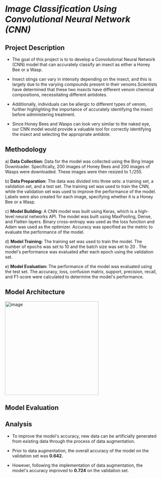 # _**Image Classification Using Convolutional Neural Network (CNN)**_

## **Project Description**

* The goal of this project is to  to develop a Convolutional Neural Network (CNN) model that can accurately classify an insect as either a Honey Bee or a Wasp. 

* Insect stings can vary in intensity depending on the insect, and this is largely due to the varying compounds present in their venoms.Scientists have determined that these two insects have different venom chemical compositions, necessitating different antidotes. 

* Additionally, individuals can be allergic to different types of venom, further highlighting the importance of accurately identifying the insect before administering treatment.

* Since Honey Bees and Wasps can look very similar to the naked eye, our CNN model would provide a valuable tool for correctly identifying the insect and selecting the appropriate antidote.

## **Methodology**

a) **Data Collection:** Data for the model was collected using the Bing Image Downloader. Specifically, 200 images of Honey Bees and 200 images of Wasps were downloaded. These images were then resized to 1./255.

b) **Data Preparation:** The data was divided into three sets: a training set, a validation set, and a test set. The training set was used to train the CNN, while the validation set was used to improve the performance of the model. Labels were also created for each image, specifying whether it is a Honey Bee or a Wasp.

c) **Model Building:** A CNN model was built using Keras, which is a high-level neural networks API. The model was built using MaxPooling, Dense, and Flatten layers. Binary cross-entropy was used as the loss function and Adam was used as the optimizer. Accuracy was specified as the metric to evaluate the performance of the model.

d) **Model Training:** The training set was used to train the model. The number of epochs was set to 10 and the batch size was set to 20 . The model's performance was evaluated after each epoch using the validation set.

e) **Model Evaluation:** The performance of the model was evaluated using the test set. The accuracy, loss, confusion matrix, support, precision, recall, and F1-score were calculated to determine the model's performance.


## **Model Architecture**

<img width="308" alt="image" src="https://user-images.githubusercontent.com/70052374/226969153-61b900fb-9158-43bf-b3c3-2408d1bd2503.png">


## **Model Evaluation**



## **Analysis**

* To improve the model's accuracy, new data can be artificially generated from existing data through the process of data augmentation.

* Prior to data augmentation, the overall accuracy of the model on the validation set was **0.642.** 

* However, following the implementation of data augmentation, the model's accuracy improved to **0.724** on the validation set.
